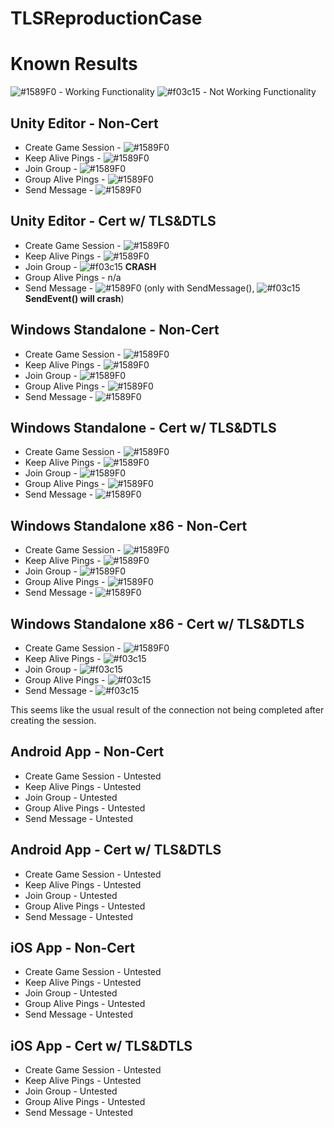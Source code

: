# TLSReproductionCase
 
# Known Results
![#1589F0](https://via.placeholder.com/15/1589F0/000000?text=+) - Working Functionality
![#f03c15](https://via.placeholder.com/15/f03c15/000000?text=+) - Not Working Functionality
## Unity Editor - Non-Cert
- Create Game Session - ![#1589F0](https://via.placeholder.com/15/1589F0/000000?text=+)
- Keep Alive Pings - ![#1589F0](https://via.placeholder.com/15/1589F0/000000?text=+)
- Join Group - ![#1589F0](https://via.placeholder.com/15/1589F0/000000?text=+)
- Group Alive Pings - ![#1589F0](https://via.placeholder.com/15/1589F0/000000?text=+)
- Send Message - ![#1589F0](https://via.placeholder.com/15/1589F0/000000?text=+)

## Unity Editor - Cert w/ TLS&DTLS
- Create Game Session - ![#1589F0](https://via.placeholder.com/15/1589F0/000000?text=+)
- Keep Alive Pings - ![#1589F0](https://via.placeholder.com/15/1589F0/000000?text=+)
- Join Group - ![#f03c15](https://via.placeholder.com/15/f03c15/000000?text=+) **CRASH**
- Group Alive Pings - n/a
- Send Message - ![#1589F0](https://via.placeholder.com/15/1589F0/000000?text=+) (only with SendMessage(), ![#f03c15](https://via.placeholder.com/15/f03c15/000000?text=+) **SendEvent() will crash**)

## Windows Standalone - Non-Cert
- Create Game Session - ![#1589F0](https://via.placeholder.com/15/1589F0/000000?text=+)
- Keep Alive Pings - ![#1589F0](https://via.placeholder.com/15/1589F0/000000?text=+)
- Join Group - ![#1589F0](https://via.placeholder.com/15/1589F0/000000?text=+)
- Group Alive Pings - ![#1589F0](https://via.placeholder.com/15/1589F0/000000?text=+)
- Send Message - ![#1589F0](https://via.placeholder.com/15/1589F0/000000?text=+)

## Windows Standalone - Cert w/ TLS&DTLS
- Create Game Session - ![#1589F0](https://via.placeholder.com/15/1589F0/000000?text=+)
- Keep Alive Pings - ![#1589F0](https://via.placeholder.com/15/1589F0/000000?text=+)
- Join Group - ![#1589F0](https://via.placeholder.com/15/1589F0/000000?text=+)
- Group Alive Pings - ![#1589F0](https://via.placeholder.com/15/1589F0/000000?text=+)
- Send Message - ![#1589F0](https://via.placeholder.com/15/1589F0/000000?text=+)

## Windows Standalone x86 - Non-Cert
- Create Game Session - ![#1589F0](https://via.placeholder.com/15/1589F0/000000?text=+)
- Keep Alive Pings - ![#1589F0](https://via.placeholder.com/15/1589F0/000000?text=+)
- Join Group - ![#1589F0](https://via.placeholder.com/15/1589F0/000000?text=+)
- Group Alive Pings - ![#1589F0](https://via.placeholder.com/15/1589F0/000000?text=+)
- Send Message - ![#1589F0](https://via.placeholder.com/15/1589F0/000000?text=+)

## Windows Standalone x86 - Cert w/ TLS&DTLS
- Create Game Session - ![#1589F0](https://via.placeholder.com/15/1589F0/000000?text=+)
- Keep Alive Pings - ![#f03c15](https://via.placeholder.com/15/f03c15/000000?text=+)
- Join Group - ![#f03c15](https://via.placeholder.com/15/f03c15/000000?text=+)
- Group Alive Pings - ![#f03c15](https://via.placeholder.com/15/f03c15/000000?text=+)
- Send Message - ![#f03c15](https://via.placeholder.com/15/f03c15/000000?text=+)

This seems like the usual result of the connection not being completed after creating the session. 

## Android App - Non-Cert
- Create Game Session - Untested
- Keep Alive Pings - Untested
- Join Group - Untested
- Group Alive Pings - Untested
- Send Message - Untested

## Android App - Cert w/ TLS&DTLS
- Create Game Session - Untested
- Keep Alive Pings - Untested
- Join Group - Untested
- Group Alive Pings - Untested
- Send Message - Untested


## iOS App - Non-Cert
- Create Game Session - Untested
- Keep Alive Pings - Untested
- Join Group - Untested
- Group Alive Pings - Untested
- Send Message - Untested

## iOS App - Cert w/ TLS&DTLS
- Create Game Session - Untested
- Keep Alive Pings - Untested
- Join Group - Untested
- Group Alive Pings - Untested
- Send Message - Untested
